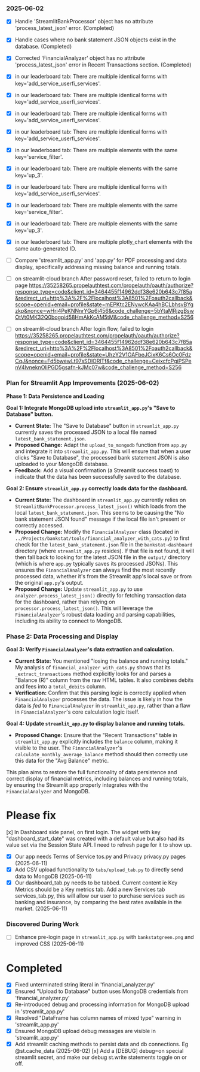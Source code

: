 ### 2025-06-02
- [x] Handle 'StreamlitBankProcessor' object has no attribute 'process_latest_json' error. (Completed)
- [x] Handle cases where no bank statement JSON objects exist in the database. (Completed)
- [x] Corrected 'FinancialAnalyzer' object has no attribute 'process_latest_json' error in Recent Transactions section. (Completed)
- [x] in our leaderboard tab: There are multiple identical forms with key='add_service_userfi_services'.
- [x] in our leaderboard tab: There are multiple identical forms with key='add_service_userfi_services'.
- [x] in our leaderboard tab: There are multiple identical forms with key='add_service_userfi_services'.
- [x] in our leaderboard tab: There are multiple identical forms with key='add_service_userfi_services'.
- [x] in our leaderboard tab: There are multiple elements with the same key='service_filter'.
- [x] in our leaderboard tab: There are multiple elements with the same key='up_3'.
- [x] in our leaderboard tab: There are multiple identical forms with key='add_service_userfi_services'.
- [x] in our leaderboard tab: There are multiple elements with the same key='service_filter'.
- [x] in our leaderboard tab: There are multiple elements with the same key='up_3'.
- [x] in our leaderboard tab: There are multiple plotly_chart elements with the same auto-generated ID.
- [ ] Compare 'streamlit_app.py' and 'app.py' for PDF processing and data display, specifically addressing missing balance and running totals.
- [ ] on streamlit-cloud branch After password reset, failed to return to login page https://35258265.propelauthtest.com/propelauth/oauth/authorize?response_type=code&client_id=3464455f14962ddf38e620b643c7f85a&redirect_uri=http%3A%2F%2Flocalhost%3A8501%2Foauth2callback&scope=openid+email+profile&state=mEPKtc2ENywcKAa4hBCLbhsvBYgzkp&nonce=wHrj4PeKNNnrYGp6i456&code_challenge=5bYtaMRjzgBswOtVt0MK32Q0bogpid58HmAkKcAM5tM&code_challenge_method=S256

- [ ] on streamlit-cloud branch After login flow, failed to login https://35258265.propelauthtest.com/propelauth/oauth/authorize?response_type=code&client_id=3464455f14962ddf38e620b643c7f85a&redirect_uri=http%3A%2F%2Flocalhost%3A8501%2Foauth2callback&scope=openid+email+profile&state=UhzY2V1OAFbeJCixK6Cs6Oc0FdzCqJ&nonce=Fd5bwewLt97sSDlORlTf&code_challenge=CeixcfcPgiPSPenV4lvneknOliPGD5gsafn-kJMc07w&code_challenge_method=S256


### Plan for Streamlit App Improvements (2025-06-02)

**Phase 1: Data Persistence and Loading**

**Goal 1: Integrate MongoDB upload into `streamlit_app.py`'s "Save to Database" button.**
*   **Current State:** The "Save to Database" button in `streamlit_app.py` currently saves the processed JSON to a local file named `latest_bank_statement.json`.
*   **Proposed Change:** Adapt the `upload_to_mongodb` function from `app.py` and integrate it into `streamlit_app.py`. This will ensure that when a user clicks "Save to Database", the processed bank statement JSON is also uploaded to your MongoDB database.
*   **Feedback:** Add a visual confirmation (a Streamlit success toast) to indicate that the data has been successfully saved to the database.

**Goal 2: Ensure `streamlit_app.py` correctly loads data for the dashboard.**
*   **Current State:** The dashboard in `streamlit_app.py` currently relies on `StreamlitBankProcessor.process_latest_json()` which loads from the local `latest_bank_statement.json`. This seems to be causing the "No bank statement JSON found" message if the local file isn't present or correctly accessed.
*   **Proposed Change:** Modify the `FinancialAnalyzer` class (located in `../Projects/bankstat/tools/financial_analyzer_with_cats.py`) to first check for the `latest_bank_statement.json` file in the `bankstat-dashboard` directory (where `streamlit_app.py` resides). If that file is not found, it will then fall back to looking for the latest JSON file in the `output/` directory (which is where `app.py` typically saves its processed JSONs). This ensures the `FinancialAnalyzer` can always find the most recently processed data, whether it's from the Streamlit app's local save or from the original `app.py`'s output.
*   **Proposed Change:** Update `streamlit_app.py` to use `analyzer.process_latest_json()` directly for fetching transaction data for the dashboard, rather than relying on `processor.process_latest_json()`. This will leverage the `FinancialAnalyzer`'s robust data loading and parsing capabilities, including its ability to connect to MongoDB.

### Phase 2: Data Processing and Display

**Goal 3: Verify `FinancialAnalyzer`'s data extraction and calculation.**
*   **Current State:** You mentioned "losing the balance and running totals." My analysis of `financial_analyzer_with_cats.py` shows that its `_extract_transactions` method explicitly looks for and parses a "Balance (R)" column from the raw HTML tables. It also combines debits and fees into a `total_debits` column.
*   **Verification:** Confirm that this parsing logic is correctly applied when `FinancialAnalyzer` processes the data. The issue is likely in how the data is *fed* to `FinancialAnalyzer` in `streamlit_app.py`, rather than a flaw in `FinancialAnalyzer`'s core calculation logic itself.

**Goal 4: Update `streamlit_app.py` to display balance and running totals.**
*   **Proposed Change:** Ensure that the "Recent Transactions" table in `streamlit_app.py` explicitly includes the `balance` column, making it visible to the user. The `FinancialAnalyzer`'s `calculate_monthly_average_balance` method should then correctly use this data for the "Avg Balance" metric.

This plan aims to restore the full functionality of data persistence and correct display of financial metrics, including balances and running totals, by ensuring the Streamlit app properly integrates with the `FinancialAnalyzer` and MongoDB.

# Please fix
[x] In Dashboard side panel, on first login. The widget with key "dashboard_start_date" was created with a default value but also had its value set via the Session State API. I need to refresh page for it to show up.

- [x] Our app needs Terms of Service tos.py and Privacy privacy.py pages (2025-06-11)
- [x] Add CSV upload functionality to `tabs/upload_tab.py` to directly send data to MongoDB (2025-06-11)
- [x] Our dashboard_tab.py needs to be tabbed. Current content ie Key Metrics should be a Key metrics tab. Add a new Services tab services_tab.py, this will allow our user to purchase services such as banking and insurance, by comparing the best rates available in the market. (2025-06-11)

### Discovered During Work
- [ ] Enhance pre-login page in `streamlit_app.py` with `bankstatgreen.png` and improved CSS (2025-06-11)

# Completed

- [x] Fixed unterminated string literal in 'financial_analyzer.py'
- [x] Ensured "Upload to Database" button uses MongoDB credentials from 'financial_analyzer.py'
- [x] Re-introduced debug and processing information for MongoDB upload in 'streamlit_app.py'
- [x] Resolved "DataFrame has column names of mixed type" warning in 'streamlit_app.py'
- [x] Ensured MongoDB upload debug messages are visible in 'streamlit_app.py'
- [x] Add streamlit caching methods to persist data and db connections. Eg @st.cache_data (2025-06-02)
[x] Add a [DEBUG] debug=on special streamlit secret, and make our debug st.write statements toggle on or off.
